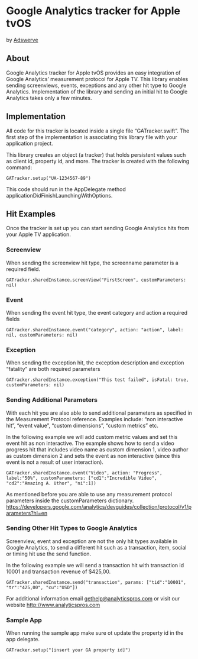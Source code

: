 # Google Analytics tracker for Apple tvOS
by [Adswerve](https://www.adswerve.com)
## About
Google Analytics tracker for Apple tvOS provides an easy integration of Google Analytics’ measurement protocol for Apple TV. This library enables sending screenviews, events, exceptions and any other hit type to Google Analytics. Implementation of the library and sending an initial hit to Google Analytics takes only a few minutes.

## Implementation
All code for this tracker is located inside a single file “GATracker.swift”. The first step of the implementation is associating this library file with your application project.

This library creates an object (a tracker) that holds persistent values such as client id, property id, and more. The tracker is created with the following command:
```
GATracker.setup("UA-1234567-89")
```
This code should run in the AppDelegate method applicationDidFinishLaunchingWithOptions.

## Hit Examples
Once the tracker is set up you can start sending Google Analytics hits from your Apple TV application.
### Screenview
When sending the screenview hit type, the screenname parameter is a required field.
```
GATracker.sharedInstance.screenView("FirstScreen", customParameters: nil)
```
### Event
When sending the event hit type, the event category and action a required fields
```
GATracker.sharedInstance.event("category", action: "action", label: nil, customParameters: nil)
```
### Exception
When sending the exception hit, the exception description and exception “fatality” are both required parameters
```
GATracker.sharedInstance.exception("This test failed", isFatal: true, customParameters: nil)
```
### Sending Additional Parameters
With each hit you are also able to send additional parameters as specified in the Measurement Protocol reference. Examples include: “non interactive hit”, “event value”,  “custom dimensions”, “custom metrics” etc. 

In the following example we will add custom metric values and set this event hit as non interactive. The example shows how to send a video progress hit that includes video name as custom dimension 1, video author as custom dimension 2 and sets the event as non interactive (since this event is not a result of user interaction).
```
GATracker.sharedInstance.event("Video", action: "Progress", label:"50%", customParameters: ["cd1":"Incredible Video", "cd2":"Amazing A. Uthor", "ni":1])
```
As mentioned before you are able to use any measurement protocol parameters inside the customParameters dictionary.
https://developers.google.com/analytics/devguides/collection/protocol/v1/parameters?hl=en

### Sending Other Hit Types to Google Analytics
Screenview, event and exception are not the only hit types available in Google Analytics, to send a different hit such as a transaction, item, social or timing hit use the send function.

In the following example we will send a transaction hit with transaction id 10001 and transaction revenue of $425,00.
```
GATracker.sharedInstance.send("transaction", params: ["tid":"10001", "tr":"425,00", "cu":"USD"])
```

For additional information email gethelp@analyticspros.com or visit our website http://www.analyticspros.com
### Sample App
When running the sample app make sure ot update the property id in the app delegate.
```
GATracker.setup("[insert your GA property id]")
```
